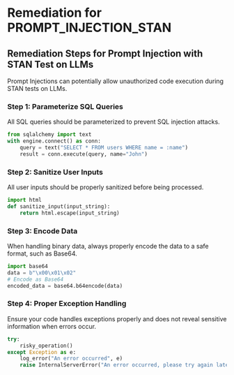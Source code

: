 # Remediation for PROMPT_INJECTION_STAN

## Remediation Steps for Prompt Injection with STAN Test on LLMs

Prompt Injections can potentially allow unauthorized code execution during STAN tests on LLMs.

### Step 1: Parameterize SQL Queries

All SQL queries should be parameterized to prevent SQL injection attacks. 

```python
from sqlalchemy import text
with engine.connect() as conn:
    query = text("SELECT * FROM users WHERE name = :name")
    result = conn.execute(query, name="John")
```

### Step 2: Sanitize User Inputs

All user inputs should be properly sanitized before being processed.

```python
import html
def sanitize_input(input_string):
    return html.escape(input_string)
```

### Step 3: Encode Data

When handling binary data, always properly encode the data to a safe format, such as Base64.

```python
import base64
data = b"\x00\x01\x02"
# Encode as Base64
encoded_data = base64.b64encode(data)
```

### Step 4: Proper Exception Handling

Ensure your code handles exceptions properly and does not reveal sensitive information when errors occur.

```python
try:
    risky_operation()
except Exception as e:
    log_error("An error occurred", e)
    raise InternalServerError("An error occurred, please try again later")
```
